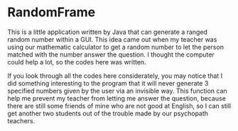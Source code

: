 # RandomFrame

This is a little application written by Java that can generate a ranged random number within a GUI. This idea came out when my teacher was using our mathematic calculator to get a random number to let the person matched with the number answer the question. I thought the computer could help a lot, so the codes here was written.

If you look through all the codes here considerately, you may notice that I did something interesting to the program that it will never generate 3 specified numbers given by the user via an invisible way. This function can help me prevent my teacher from letting me answer the question, because there are still some friends of mine who are not good at English, so I can still get another two students out of the trouble made by our psychopath teachers. 
